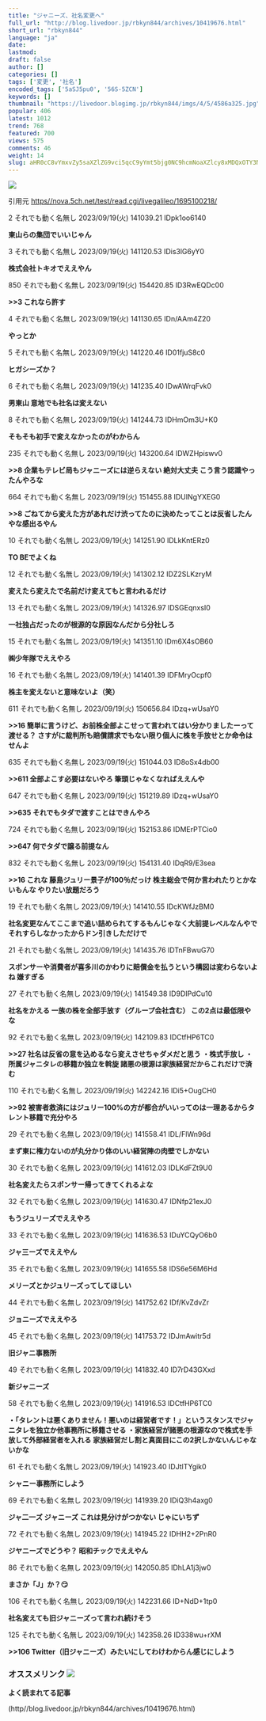 ```yaml
---
title: "ジャニーズ、社名変更へ"
full_url: "http://blog.livedoor.jp/rbkyn844/archives/10419676.html"
short_url: "rbkyn844"
language: "ja"
date: 
lastmod: 
draft: false
author: []
categories: []
tags: ['変更', '社名']
encoded_tags: ['5aSJ5pu0', '56S-5ZCN']
keywords: []
thumbnail: "https://livedoor.blogimg.jp/rbkyn844/imgs/4/5/4586a325.jpg"
popular: 406
latest: 1012
trend: 768
featured: 700
views: 575
comments: 46
weight: 14
slug: aHR0cC8vYmxvZy5saXZlZG9vci5qcC9yYmt5bjg0NC9hcmNoaXZlcy8xMDQxOTY3Ni5odG1s
---
```


![](https://livedoor.blogimg.jp/rbkyn844/imgs/4/5/4586a325.jpg)

<div><p>引用元 <a href='https//nova.5ch.net/test/read.cgi/livegalileo/1695100218/' target='_blank' title=''>https//nova.5ch.net/test/read.cgi/livegalileo/1695100218/ </a> </p> <p class='res1'>2 それでも動く名無し 2023/09/19(火) 141039.21 IDpk1oo6140 </p> <p class='res2'><b> 東山らの集団でいいじゃん </b></p> <p class='res1'>3 それでも動く名無し 2023/09/19(火) 141120.53 IDis3lG6yY0 </p> <p class='res2'><b> 株式会社トキオでええやん </b></p> <p class='res1'>850 それでも動く名無し 2023/09/19(火) 154420.85 ID3RwEQDc00 </p> <p class='res2'><b> >>3 これなら許す </b></p> <p class='res1'>4 それでも動く名無し 2023/09/19(火) 141130.65 IDn/AAm4Z20 </p> <p class='res2'><b> やっとか </b></p> <p class='res1'>5 それでも動く名無し 2023/09/19(火) 141220.46 ID01fjuS8c0 </p> <p class='res2'><b> ヒガシーズか？ </b></p> <p class='res1'>6 それでも動く名無し 2023/09/19(火) 141235.40 IDwAWrqFvk0 </p> <p class='res2'><b> 男東山 意地でも社名は変えない </b></p> <p class='no-pc'></p> <p class='res1'>8 それでも動く名無し 2023/09/19(火) 141244.73 IDHmOm3U+K0 </p> <p class='res2'><b> そもそも初手で変えなかったのがわからん </b></p> <p class='res1'>235 それでも動く名無し 2023/09/19(火) 143200.64 IDWZHpiswv0 </p> <p class='res2'><b> >>8 企業もテレビ局もジャニーズには逆らえない 絶対大丈夫 こう言う認識やったんやろな </b></p> <p class='res1'>664 それでも動く名無し 2023/09/19(火) 151455.88 IDUINgYXEG0 </p> <p class='res2'><b> >>8 ごねてから変えた方があれだけ渋ってたのに決めたってことは反省したんやな感出るやん </b></p> <p class='res1'>10 それでも動く名無し 2023/09/19(火) 141251.90 IDLkKntERz0 </p> <p class='res2'><b> TO BEでよくね </b></p> <p class='res1'>12 それでも動く名無し 2023/09/19(火) 141302.12 IDZ2SLKzryM </p> <p class='res2'><b> 変えたら変えたで名前だけ変えてもと言われるだけ </b></p> <p class='res1'>13 それでも動く名無し 2023/09/19(火) 141326.97 IDSGEqnxsI0 </p> <p class='res2'><b> 一社独占だったのが根源的な原因なんだから分社しろ </b></p> <p class='res1'>15 それでも動く名無し 2023/09/19(火) 141351.10 IDm6X4sOB60 </p> <p class='res2'><b> ㈱少年隊でええやろ </b></p> <p class='res1'>16 それでも動く名無し 2023/09/19(火) 141401.39 IDFMryOcpf0 </p> <p class='res2'><b> 株主を変えないと意味ないよ（笑） </b></p> <p class='res1'>611 それでも動く名無し 2023/09/19(火) 150656.84 IDzq+wUsaY0 </p> <p class='res2'><b> >>16 簡単に言うけど、お前株全部よこせって言われてはい分かりましたーって渡せる？ さすがに裁判所も賠償請求でもない限り個人に株を手放せとか命令はせんよ </b></p> <p class='res1'>635 それでも動く名無し 2023/09/19(火) 151044.03 ID8oSx4db00 </p> <p class='res2'><b> >>611 全部よこす必要はないやろ 筆頭じゃなくなればええんや </b></p> <p class='res1'>647 それでも動く名無し 2023/09/19(火) 151219.89 IDzq+wUsaY0 </p> <p class='res2'><b> >>635 それでもタダで渡すことはできんやろ </b></p> <p class='res1'>724 それでも動く名無し 2023/09/19(火) 152153.86 IDMErPTCio0 </p> <p class='res2'><b> >>647 何でタダで譲る前提なん </b></p> <p class='res1'>832 それでも動く名無し 2023/09/19(火) 154131.40 IDqR9/E3sea </p> <p class='res2'><b> >>16 これな 藤島ジュリー景子が100％だっけ 株主総会で何か言われたりとかないもんな やりたい放題だろう </b></p> <p class='res1'>19 それでも動く名無し 2023/09/19(火) 141410.55 IDcKWfJzBM0 </p> <p class='res2'><b> 社名変更なんてここまで追い詰められてするもんじゃなく大前提レベルなんやで それすらしなかったからドン引きしただけで </b></p> <p class='res1'>21 それでも動く名無し 2023/09/19(火) 141435.76 IDTnFBwuG70 </p> <p class='res2'><b> スポンサーや消費者が喜多川のかわりに賠償金を払うという構図は変わらないよね 嫌すぎる </b></p> <p class='res1'>27 それでも動く名無し 2023/09/19(火) 141549.38 ID9DIPdCu10 </p> <p class='res2'><b> 社名をかえる 一族の株を全部手放す（グループ会社含む） この2点は最低限やな </b></p> <p class='res1'>92 それでも動く名無し 2023/09/19(火) 142109.83 IDCtfHP6TC0 </p> <p class='res2'><b> >>27 社名は反省の意を込めるなら変えさせちゃダメだと思う ・株式手放し ・所属ジャニタレの移籍か独立を斡旋 諸悪の根源は家族経営だからこれだけで済む </b></p> <p class='res1'>110 それでも動く名無し 2023/09/19(火) 142242.16 IDi5+OugCH0 </p> <p class='res2'><b> >>92 被害者救済にはジュリー100%の方が都合がいいってのは一理あるからタレント移籍で充分やろ </b></p> <p class='res1'>29 それでも動く名無し 2023/09/19(火) 141558.41 IDL/FlWn96d </p> <p class='res2'><b> まず東に権力ないのが丸分かり体のいい経営陣の肉壁でしかない </b></p> <p class='res1'>30 それでも動く名無し 2023/09/19(火) 141612.03 IDLKdFZt9U0 </p> <p class='res2'><b> 社名変えたらスポンサー帰ってきてくれるよな </b></p> <p class='res1'>32 それでも動く名無し 2023/09/19(火) 141630.47 IDNfp21exJ0 </p> <p class='res2'><b> もうジュリーズでええやろ </b></p> <p class='res1'>33 それでも動く名無し 2023/09/19(火) 141636.53 IDuYCQyO6b0 </p> <p class='res2'><b> ジャ三ーズでええやん </b></p> <p class='res1'>35 それでも動く名無し 2023/09/19(火) 141655.58 IDS6e56M6Hd </p> <p class='res2'><b> メリーズとかジュリーズってしてほしい </b></p> <p class='res1'>44 それでも動く名無し 2023/09/19(火) 141752.62 IDf/KvZdvZr </p> <p class='res2'><b> ジョニーズでええやろ </b></p> <p class='res1'>45 それでも動く名無し 2023/09/19(火) 141753.72 IDJmAwitr5d </p> <p class='res2'><b> 旧ジャニ事務所 </b></p> <p class='res1'>49 それでも動く名無し 2023/09/19(火) 141832.40 ID7rD43GXxd </p> <p class='res2'><b> 新ジャニーズ </b></p> <p class='res1'>58 それでも動く名無し 2023/09/19(火) 141916.53 IDCtfHP6TC0 </p> <p class='res2'><b> ・「タレントは悪くありません！悪いのは経営者です！」というスタンスでジャニタレを独立か他事務所に移籍させる ・家族経営が諸悪の根源なので株式を手放して外部経営者を入れる 家族経営だし割と真面目にこの2択しかないんじゃないかな </b></p> <p class='res1'>61 それでも動く名無し 2023/09/19(火) 141923.40 IDJtlTYgik0 </p> <p class='res2'><b> シャニー事務所にしよう </b></p> <p class='res1'>69 それでも動く名無し 2023/09/19(火) 141939.20 IDiQ3h4axg0 </p> <p class='res2'><b> ジャ二一ズ ジャニーズ これは見分けがつかない じゃにいちず </b></p> <p class='res1'>72 それでも動く名無し 2023/09/19(火) 141945.22 IDHH2+2PnR0 </p> <p class='res2'><b> ジヤニーズでどうや？ 昭和チックでええやん </b></p> <p class='res1'>86 それでも動く名無し 2023/09/19(火) 142050.85 IDhLA1j3jw0 </p> <p class='res2'><b> まさか「J」か？😏 </b></p> <p class='res1'>106 それでも動く名無し 2023/09/19(火) 142231.66 ID+NdD+1tp0 </p> <p class='res2'><b> 社名変えても旧ジャニーズって言われ続けそう </b></p> <p class='res1'>125 それでも動く名無し 2023/09/19(火) 142358.26 ID338wu+rXM </p> <p class='res2'><b> >>106 Twitter（旧ジャニーズ）みたいにしてわけわからん感じにしよう </b></p> <p id='5077e33f033c4e934bb013c7c4eb8bbd'> </p> <p class='no-pc'></p> <h3 class='linkh'>オススメリンク <img src='http//blog.livedoor.jp/rbkyn844/ftp/fusagikom-fikergh.png'></h3> <p class='link2'> </p> <p class='no-pc'></p> <p class='no-pc'><p><b>よく読まれてる記事</b></p></p> </div>

(http//blog.livedoor.jp/rbkyn844/archives/10419676.html)
